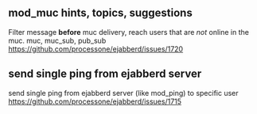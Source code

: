 ## mod_muc hints, topics, suggestions
Filter message __before__ muc delivery, reach users that are *not* online in the muc. muc, muc_sub, pub_sub <br>
https://github.com/processone/ejabberd/issues/1720<br>

## send single ping from ejabberd server
send single ping from ejabberd server (like mod_ping) to specific user<br>
https://github.com/processone/ejabberd/issues/1715

